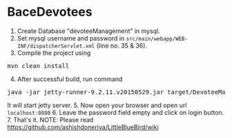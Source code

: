 # BaceDevotees

1. Create Database "devoteeManagement" in mysql.
2. Set mysql username and password in <code>src/main/webapp/WEB-INF/dispatcherServlet.xml</code> (line no. 35 & 36).
3. Compile the project using
<pre>mvn clean install</pre>
4. After successful build, run command
<pre>java -jar jetty-runner-9.2.11.v20150529.jar target/DevoteeManagement-1.0.war</pre>
It will start jetty server.
5. Now open your browser and open url <code>localhost:8080</code>
6. Leave the password field empty and click on login button.
7. That's it.
NOTE: Please read https://github.com/ashishdoneriya/LittleBlueBird/wiki
